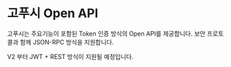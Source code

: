 # 고푸시 Open API

고푸시는 주요기능이 포함된 Token 인증 방식의 Open API를 제공합니다. 보안 프로토콜과 함께 JSON-RPC 방식을 지원합니다. 

V2 부터 JWT + REST 방식이 지원될 예정입니다.


